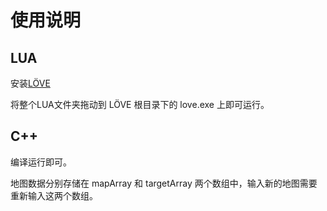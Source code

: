 # 使用说明

## LUA

安装[LÖVE](!http://love2d.org/)

将整个LUA文件夹拖动到 LÖVE 根目录下的 love.exe 上即可运行。

## C++

编译运行即可。

地图数据分别存储在 mapArray 和 targetArray 两个数组中，输入新的地图需要重新输入这两个数组。
